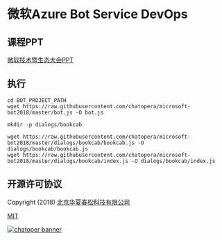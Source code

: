 # 微软Azure Bot Service DevOps

## 课程PPT

[微软技术暨生态大会PPT](docs/0904_1_%E5%BE%AE%E8%BD%AF%E6%8A%80%E6%9C%AF%E6%9A%A8%E7%94%9F%E6%80%81%E5%A4%A7%E4%BC%9APPT-Hai%20Liang%20Wang.pptx)

## 执行


```
cd BOT_PROJECT_PATH
wget https://raw.githubusercontent.com/chatopera/microsoft-bot2018/master/bot.js -O bot.js

mkdir -p dialogs/bookcab

wget https://raw.githubusercontent.com/chatopera/microsoft-bot2018/master/dialogs/bookcab/bookcab.js -O dialogs/bookcab/bookcab.js
wget https://raw.githubusercontent.com/chatopera/microsoft-bot2018/master/dialogs/bookcab/index.js -O dialogs/bookcab/index.js
```

## 开源许可协议

Copyright (2018) <a href="https://www.chatopera.com/" target="_blank">北京华夏春松科技有限公司</a>

[MIT](https://github.com/chatopera/microsoft-bot2018/blob/master/LICENSE)

[![chatoper banner][co-banner-image]][co-url]

[co-banner-image]: https://user-images.githubusercontent.com/3538629/42383104-da925942-8168-11e8-8195-868d5fcec170.png
[co-url]: https://www.chatopera.com